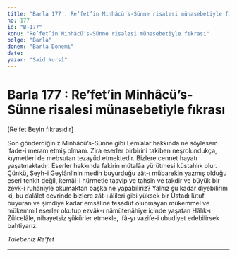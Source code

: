 ```yaml
---
title: "Barla 177 : Re’fet’in Minhâcü’s-Sünne risalesi münasebetiyle fıkrası"
no: 177
id: "B-177"
konu: "Re’fet’in Minhâcü’s-Sünne risalesi münasebetiyle fıkrası"
bolge: "Barla"
donem: "Barla Dönemi"
date: 
yazar: "Said Nursî"
---
```


# Barla 177 : Re’fet’in Minhâcü’s-Sünne risalesi münasebetiyle fıkrası

<p class="takdim">[Re’fet Beyin fıkrasıdır]</p>

Son gönderdiğiniz Minhâcü’s-Sünne gibi Lem’alar hakkında ne söylesem ifade-i meram etmiş olmam. Zira eserler birbirini takiben neşrolundukça, kıymetleri de mebsutan tezayüd etmektedir. Bizlere cennet hayatı yaşatmaktadır. Eserler hakkında fakirin mütalâa yürütmesi küstahlık olur. Çünkü, Şeyh-i Geylânî’nin medih buyurduğu zât-ı mübarekin yazmış olduğu eseri tenkit değil, kemâl-i hürmetle tasvip ve tahsin ve takdir ve büyük bir zevk-i ruhâniyle okumaktan başka ne yapabiliriz? Yalnız şu kadar diyebilirim ki, bu dalâlet devrinde bizlere zât-ı âlileri gibi yüksek bir Üstadı lütuf buyuran ve şimdiye kadar emsâline tesadüf olunmayan mükemmel ve mükemmil eserler okutup ezvâk-ı nâmütenâhiye içinde yaşatan Hâlık-ı Zülcelâle, nihayetsiz şükürler etmekle, ifâ-yı vazife-i ubudiyet edebilirsek bahtiyarız.

*Talebeniz*
*Re’fet*

***
